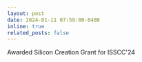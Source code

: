 ```yaml
---
layout: post
date: 2024-01-11 07:59:00-0400
inline: true
related_posts: false
---
```


Awarded Silicon Creation Grant for ISSCC'24
